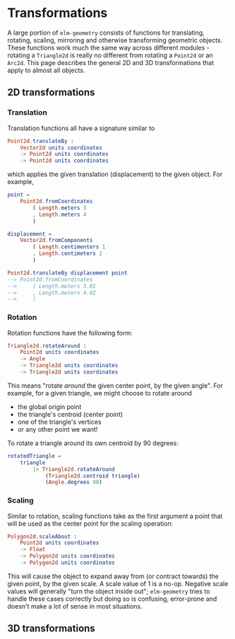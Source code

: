 # Transformations

A large portion of `elm-geometry` consists of functions for translating, rotating, scaling,
mirroring and otherwise transforming geometric objects. These functions work much the same way
across different modules - rotating a `Triangle2d` is really no different from rotating a `Point2d`
or an `Arc2d`. This page describes the general 2D and 3D transformations that apply to almost all
objects.

## 2D transformations

### Translation

Translation functions all have a signature similar to

```elm
Point2d.translateBy :
    Vector2d units coordinates
    -> Point2d units coordinates
    -> Point2d units coordinates
```

which applies the given translation (displacement) to the given object. For example,

```elm
point =
    Point2d.fromCoordinates
        ( Length.meters 3
        , Length.meters 4
        )

displacement =
    Vector2d.fromComponents
        ( Length.centimenters 1
        , Length.centimeters 2
        )

Point2d.translateBy displacement point
--> Point2d.fromCoordinates
-->     ( Length.meters 3.01
-->     , Length.meters 4.02
-->     )
```

### Rotation

Rotation functions have the following form:

```elm
Triangle2d.rotateAround :
    Point2d units coordinates
    -> Angle
    -> Triangle2d units coordinates
    -> Triangle2d units coordinates
```

This means "rotate _around_ the given center point, by the given angle". For example, for a given
triangle, we might choose to rotate around

- the global origin point
- the triangle's centroid (center point)
- one of the triangle's vertices
- or any other point we want!

To rotate a triangle around its own centroid by 90 degrees:

```elm
rotatedTriangle =
    triangle
        |> Triangle2d.rotateAround
            (Triangle2d.centroid triangle)
            (Angle.degrees 90)
```

### Scaling

Similar to rotation, scaling functions take as the first argument a point that will be used as the
center point for the scaling operation:

```elm
Polygon2d.scaleAbout :
    Point2d units coordinates
    -> Float
    -> Polygon2d units coordinates
    -> Polygon2d units coordinates
```

This will cause the object to expand away from (or contract towards) the given point, by the given
scale. A scale value of 1 is a no-op. Negative scale values will generally "turn the object inside
out"; `elm-geometry` tries to handle these cases correctly but doing so is confusing, error-prone
and doesn't make a lot of sense in most situations.

## 3D transformations
